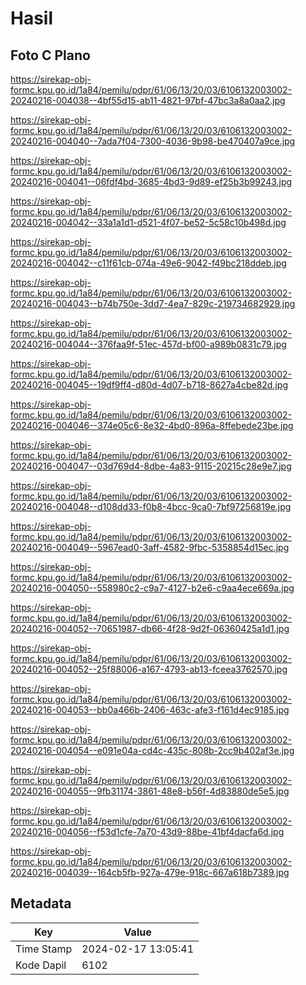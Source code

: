 # Hasil

## Foto C Plano

https://sirekap-obj-formc.kpu.go.id/1a84/pemilu/pdpr/61/06/13/20/03/6106132003002-20240216-004038--4bf55d15-ab11-4821-97bf-47bc3a8a0aa2.jpg

https://sirekap-obj-formc.kpu.go.id/1a84/pemilu/pdpr/61/06/13/20/03/6106132003002-20240216-004040--7ada7f04-7300-4036-9b98-be470407a9ce.jpg

https://sirekap-obj-formc.kpu.go.id/1a84/pemilu/pdpr/61/06/13/20/03/6106132003002-20240216-004041--06fdf4bd-3685-4bd3-9d89-ef25b3b99243.jpg

https://sirekap-obj-formc.kpu.go.id/1a84/pemilu/pdpr/61/06/13/20/03/6106132003002-20240216-004042--33a1a1d1-d521-4f07-be52-5c58c10b498d.jpg

https://sirekap-obj-formc.kpu.go.id/1a84/pemilu/pdpr/61/06/13/20/03/6106132003002-20240216-004042--c11f61cb-074a-49e6-9042-f49bc218ddeb.jpg

https://sirekap-obj-formc.kpu.go.id/1a84/pemilu/pdpr/61/06/13/20/03/6106132003002-20240216-004043--b74b750e-3dd7-4ea7-829c-219734682929.jpg

https://sirekap-obj-formc.kpu.go.id/1a84/pemilu/pdpr/61/06/13/20/03/6106132003002-20240216-004044--376faa9f-51ec-457d-bf00-a989b0831c79.jpg

https://sirekap-obj-formc.kpu.go.id/1a84/pemilu/pdpr/61/06/13/20/03/6106132003002-20240216-004045--19df9ff4-d80d-4d07-b718-8627a4cbe82d.jpg

https://sirekap-obj-formc.kpu.go.id/1a84/pemilu/pdpr/61/06/13/20/03/6106132003002-20240216-004046--374e05c6-8e32-4bd0-896a-8ffebede23be.jpg

https://sirekap-obj-formc.kpu.go.id/1a84/pemilu/pdpr/61/06/13/20/03/6106132003002-20240216-004047--03d769d4-8dbe-4a83-9115-20215c28e9e7.jpg

https://sirekap-obj-formc.kpu.go.id/1a84/pemilu/pdpr/61/06/13/20/03/6106132003002-20240216-004048--d108dd33-f0b8-4bcc-9ca0-7bf97256819e.jpg

https://sirekap-obj-formc.kpu.go.id/1a84/pemilu/pdpr/61/06/13/20/03/6106132003002-20240216-004049--5967ead0-3aff-4582-9fbc-5358854d15ec.jpg

https://sirekap-obj-formc.kpu.go.id/1a84/pemilu/pdpr/61/06/13/20/03/6106132003002-20240216-004050--558980c2-c9a7-4127-b2e6-c9aa4ece669a.jpg

https://sirekap-obj-formc.kpu.go.id/1a84/pemilu/pdpr/61/06/13/20/03/6106132003002-20240216-004052--70651987-db66-4f28-9d2f-06360425a1d1.jpg

https://sirekap-obj-formc.kpu.go.id/1a84/pemilu/pdpr/61/06/13/20/03/6106132003002-20240216-004052--25f88006-a167-4793-ab13-fceea3762570.jpg

https://sirekap-obj-formc.kpu.go.id/1a84/pemilu/pdpr/61/06/13/20/03/6106132003002-20240216-004053--bb0a466b-2406-463c-afe3-f161d4ec9185.jpg

https://sirekap-obj-formc.kpu.go.id/1a84/pemilu/pdpr/61/06/13/20/03/6106132003002-20240216-004054--e091e04a-cd4c-435c-808b-2cc9b402af3e.jpg

https://sirekap-obj-formc.kpu.go.id/1a84/pemilu/pdpr/61/06/13/20/03/6106132003002-20240216-004055--9fb31174-3861-48e8-b56f-4d83880de5e5.jpg

https://sirekap-obj-formc.kpu.go.id/1a84/pemilu/pdpr/61/06/13/20/03/6106132003002-20240216-004056--f53d1cfe-7a70-43d9-88be-41bf4dacfa6d.jpg

https://sirekap-obj-formc.kpu.go.id/1a84/pemilu/pdpr/61/06/13/20/03/6106132003002-20240216-004039--164cb5fb-927a-479e-918c-667a618b7389.jpg


## Metadata

| Key        | Value               |
| ---------- | ------------------- |
| Time Stamp | 2024-02-17 13:05:41 |
| Kode Dapil | 6102                |



